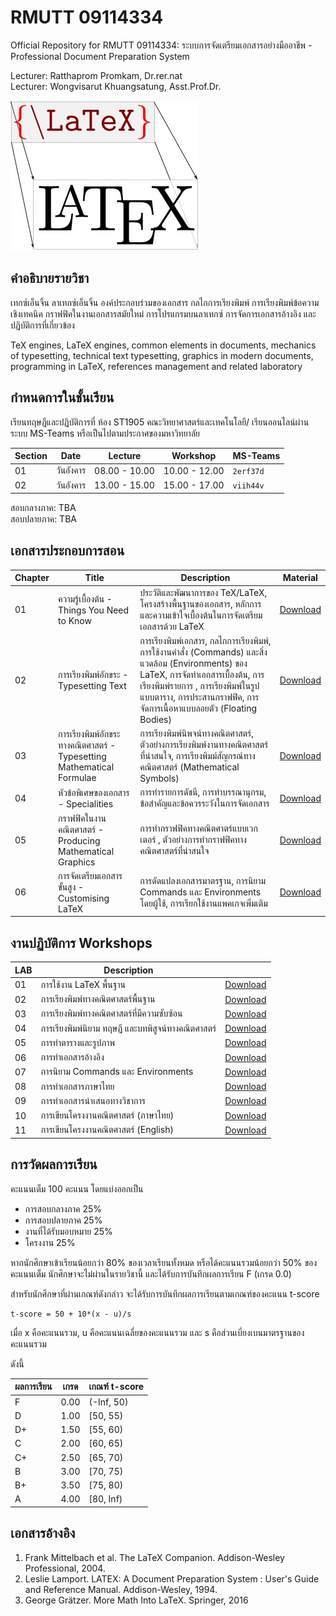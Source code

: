 # RMUTT 09114334
Official Repository for RMUTT 09114334: ระบบการจัดเตรียมเอกสารอย่างมืออาชีพ -  Professional Document Preparation System

Lecturer: Ratthaprom Promkam, Dr.rer.nat <br>
Lecturer: Wongvisarut Khuangsatung, Asst.Prof.Dr.

![LaTeX Cover](/materials/latex_cover.jpg)


## คำอธิบายรายวิชา

เทกซ์เอ็นจิ้น ลาเทกซ์เอ็นจิ้น องค์ประกอบร่วมของเอกสาร กลไกการเรียงพิมพ์ การเรียงพิมพ์ข้อความเชิงเทคนิค กราฟฟิคในงานเอกสารสมัยใหม่ การโปรแกรมบนลาเทกซ์ การจัดการเอกสารอ้างอิง และปฏิบัติการที่เกี่ยวข้อง

TeX engines, LaTeX engines, common elements in documents, mechanics of typesetting, technical text typesetting, graphics in modern documents, programming in LaTeX, references management and related laboratory

## กำหนดการในชั้นเรียน

เรียนทฤษฎีและปฏิบัติการที่ ห้อง ST1905 คณะวิทยาศาสตร์และเทคโนโลยี/ เรียนออนไลน์ผ่านระบบ MS-Teams หรือเป็นไปตามประกาศของมหาวิทยาลัย

|Section|   Date | Lecture | Workshop | MS-Teams |
|-------|--------|---------|----------|----------|
| 01    |วันอังคาร | 08.00 - 10.00 | 10.00 - 12.00 | `2erf37d` |
| 02    |วันอังคาร | 13.00 - 15.00 | 15.00 - 17.00 | `viih44v` |


สอบกลางภาค: TBA <br>
สอบปลายภาค: TBA 

## เอกสารประกอบการสอน

| Chapter  | Title    |   Description | Material |
|---|----------|---------------|----------|
|01 | ความรู้เบื้องต้น - Things You Need to Know | ประวัติและพัฒนาการของ TeX/LaTeX, โครงสร้างพื้นฐานของเอกสาร, หลักการและความเข้าใจเบื้องต้นในการจัดเตรียมเอกสารด้วย LaTeX | [Download](/materials/ch_01.pdf) |
|02 | การเรียงพิมพ์อักขระ - Typesetting Text | การเรียงพิมพ์เอกสาร, กลไกการเรียงพิมพ์, การใช้งานคำสั่ง (Commands) และสิ่งแวดล้อม (Environments) ของ LaTeX, การจัดทำเอกสารเบื้องต้น, การเรียงพิมพ์รายการ , การเรียงพิมพ์ในรูปแบบตาราง, การประสานกราฟฟิค, การจัดการเนื้อหาแบบลอยตัว (Floating Bodies) | [Download](/materials/ch_02.pdf) |
|03 | การเรียงพิมพ์อักขระทางคณิตศาสตร์ - Typesetting Mathematical Formulae | การเรียงพิมพ์นิพจน์ทางคณิตศาสตร์, ตัวอย่างการเรียงพิมพ์งานทางคณิตศาสตร์ที่น่าสนใจ, การเรียงพิมม์สัญกรณ์ทางคณิตศาสตร์ (Mathematical Symbols) | [Download](/materials/ch_03.pdf) |
|04 | หัวข้อพิเศษของเอกสาร - Specialities | การทำรายการดัชนี, การทำบรรณานุกรม, ข้อสำคัญและข้อควรระวังในการจัดเอกสาร | [Download](/materials/ch_04.pdf) |
|05 | กราฟฟิคในงานคณิตศาสตร์ - Producing Mathematical Graphics | การทำกราฟฟิคทางคณิตศาตร์แบบเวกเตอร์ , ตัวอย่างการทำกราฟฟิคทางคณิตศาสตร์ที่น่าสนใจ | [Download](/materials/ch_05.pdf) |
|06 | การจัดเตรียมเอกสารขั้นสูง - Customising LaTeX | การดัดแปลงเอกสารมาตรฐาน, การนิยาม Commands และ Environments โดยผู้ใช้, การเรียกใช้งานแพคเกจเพิ่มเติม | [Download](/materials/ch_06.pdf) |


## งานปฏิบัติการ Workshops

| LAB |    Description  |       |
|-----|-----------------|-------|
| 01 | การใช้งาน LaTeX พื้นฐาน | [Download](/workshops/lab_01.pdf) |
| 02 | การเรียงพิมพ์ทางคณิตศาสตร์พื้นฐาน | [Download](/workshops/lab_02.pdf) |
| 03 | การเรียงพิมพ์ทางคณิตศาสตร์ที่มีความซับซ้อน | [Download](/workshops/lab_03.pdf) |
| 04 | การเรียงพิมพ์นิยาม ทฤษฎี และบทพิสูจน์ทางคณิตศาสตร์ | [Download](/workshops/lab_04.pdf) |
| 05 | การทำตารางและรูปภาพ | [Download](/workshops/lab_05.pdf) |
| 06 | การทำเอกสารอ้างอิง | [Download](/workshops/lab_06.pdf) |
| 07 | การนิยาม Commands และ Environments | [Download](/workshops/lab_07.pdf) |
| 08 | การทำเอกสารภาษาไทย | [Download](/workshops/lab_08.pdf) |
| 09 | การทำเอกสารนำเสนอทางวิชาการ | [Download](/workshops/lab_09.pdf) |
| 10 | การเขียนโครงงานคณิตศาสตร์ (ภาษาไทย) | [Download](/workshops/th_template.zip) |
| 11 | การเขียนโครงงานคณิตศาสตร์ (English) | [Download](/workshops/en_template.zip) |

## การวัดผลการเรียน
คะแนนเต็ม 100 คะแนน โดยแบ่งออกเป็น
- การสอบกลางภาค 25%
- การสอบปลายภาค 25%
- งานที่ได้รับมอบหมาย 25%
- โครงงาน 25%

หากนักศึกษาเข้าเรียนน้อยกว่า 80% ของเวลาเรียนทั้งหมด
หรือได้คะแนนรวมน้อยกว่า 50% ของคะแนนเต็ม นักศึกษาจะไม่ผ่านในรายวิชานี้ และได้รับการบันทึกผลการเรียน F (เกรด 0.0) 

สำหรับนักศึกษาที่ผ่านเกณฑ์ดังกล่าว จะได้รับการบันทึกผลการเรียนตามเกณฑ์ของคะแนน t-score 

```
t-score = 50 + 10*(x - u)/s
```
เมื่อ x คือคะแนนรวม, u คือคะแนนเฉลี่ยของคะแนนรวม และ s คือส่วนเบี่ยงเบนมาตรฐานของคะแนนรวม

ดังนี้

| ผลการเรียน | เกรด | เกณฑ์ t-score |
|---------|------|--------------|
| F | 0.00 | (-Inf, 50) | 
| D | 1.00 | [50, 55) | 
| D+ | 1.50 | [55, 60) | 
| C | 2.00 | [60, 65) |
| C+ | 2.50 | [65, 70) |
| B | 3.00 | [70, 75) |
| B+ | 3.50 | [75, 80) |
| A | 4.00 | [80, Inf) |

## เอกสารอ้างอิง

1. Frank Mittelbach et al. The LaTeX Companion. Addison-Wesley Professional, 2004.
2. Leslie Lamport. LATEX: A Document Preparation System : User's Guide and Reference Manual. Addison-Wesley, 1994.
3. George Grätzer. More Math Into LaTeX. Springer, 2016
